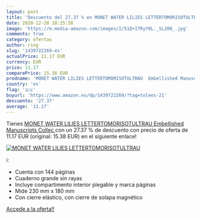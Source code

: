 ```yaml
---
layout: post
title: 'Descuento del 27.37 % en MONET WATER LILIES LETTERTOMORISOTULTRAU'
date: 2020-12-20 18:25:58
image: 'https://m.media-amazon.com/images/I/51Q+I7RyY8L._SL200_.jpg'
comments: true
category: ofertas
author: ring
slug: '1439722269-es'
actualPrice: 11.17 EUR
currency: EUR
price: 11.17
comparePrice: 15.38 EUR
prodname: 'MONET WATER LILIES LETTERTOMORISOTULTRAU  Embellished Manuscripts Collec '
country: 'es'
flag: '🇪🇸'
buyurl: 'https://www.amazon.es/dp/1439722269/?tag=tolees-21'
descuento: '27.37'
average: '11.17'
---
```


Tienes [MONET WATER LILIES LETTERTOMORISOTULTRAU  Embellished Manuscripts Collec ](https://www.amazon.es/dp/1439722269/?tag=tolees-21) con un 27.37 % de descuento con precio de oferta de 11.17 EUR (original: 15.38 EUR) en el siguiente enlace!

[![MONET WATER LILIES LETTERTOMORISOTULTRAU](https://m.media-amazon.com/images/I/51Q+I7RyY8L._SL200_.jpg)](https://www.amazon.es/dp/1439722269/?tag=tolees-21)

ℹ️:

- Cuenta con 144 páginas
- Cuaderno grande sin rayas
- Incluye compartimento interior plegable y marca páginas
- Mide 230 mm x 180 mm
- Con cierre elástico, con cierre de solapa magnético

[Accede a la oferta!!](https://www.amazon.es/dp/1439722269/?tag=tolees-21)
